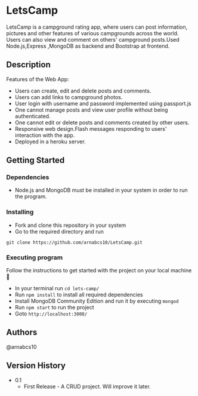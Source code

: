 # LetsCamp

LetsCamp is a campground rating app, where users can post
information, pictures and other features of various campgrounds
across the world. Users can also view and comment on others'
campground posts.Used Node.js,Express ,MongoDB as backend and
Bootstrap at frontend.

## Description
Features of the Web App:

- Users can create, edit and delete posts and comments.
- Users can add links to campground photos.
- User login with username and password implemented using passport.js
- One cannot manage posts and view user profile without being authenticated.
- One cannot edit or  delete posts and comments created by other users.
- Responsive web design.Flash messages responding to users' interaction with the app.
- Deployed in a heroku server.

## Getting Started

### Dependencies

* Node.js and MongoDB must be installed in your system in order to run the program.


### Installing

* Fork and clone this repository in your system
* Go to the required directory and run 
```
git clone https://github.com/arnabcs10/LetsCamp.git
```

### Executing program
Follow the instructions to get started with the project on your local machine 🚀

* In your terminal run `cd lets-camp/`
* Run `npm install` to install all required dependencies
* Install MongoDB Community Edition and run it by executing `mongod`
* Run `npm start` to run the project
* Goto `http://localhost:3000/` 

## Authors

@arnabcs10

## Version History

* 0.1
    * First Release - A CRUD project. Will improve it later.

